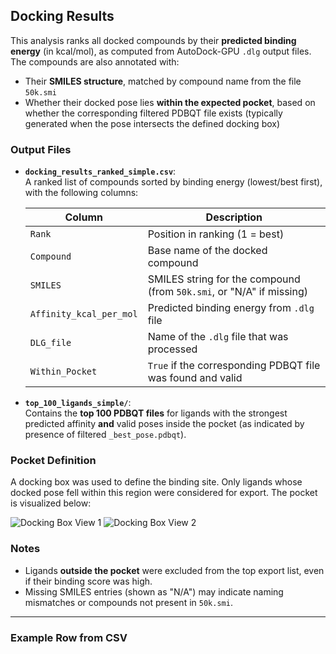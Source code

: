 ## **Docking Results**

This analysis ranks all docked compounds by their **predicted binding energy** (in kcal/mol), as computed from AutoDock-GPU `.dlg` output files. The compounds are also annotated with:

- Their **SMILES structure**, matched by compound name from the file `50k.smi`
- Whether their docked pose lies **within the expected pocket**, based on whether the corresponding filtered PDBQT file exists (typically generated when the pose intersects the defined docking box)

### Output Files

- **`docking_results_ranked_simple.csv`**:  
  A ranked list of compounds sorted by binding energy (lowest/best first), with the following columns:

  | Column                | Description                                                       |
  |------------------------|-------------------------------------------------------------------|
  | `Rank`               | Position in ranking (1 = best)                                     |
  | `Compound`           | Base name of the docked compound                                   |
  | `SMILES`             | SMILES string for the compound (from `50k.smi`, or "N/A" if missing) |
  | `Affinity_kcal_per_mol` | Predicted binding energy from `.dlg` file                       |
  | `DLG_file`           | Name of the `.dlg` file that was processed                         |
  | `Within_Pocket`      | `True` if the corresponding PDBQT file was found and valid         |

- **`top_100_ligands_simple/`**:  
  Contains the **top 100 PDBQT files** for ligands with the strongest predicted affinity **and** valid poses inside the pocket (as indicated by presence of filtered `_best_pose.pdbqt`).

### Pocket Definition

A docking box was used to define the binding site. Only ligands whose docked pose fell within this region were considered for export. The pocket is visualized below:

![Docking Box View 1](https://github.com/user-attachments/assets/2fab8f0e-688c-4ded-8686-9e39ff91287b)
![Docking Box View 2](https://github.com/user-attachments/assets/f5b6a878-1d45-43ed-bef5-6462ad749a68)

### Notes

- Ligands **outside the pocket** were excluded from the top export list, even if their binding score was high.
- Missing SMILES entries (shown as "N/A") may indicate naming mismatches or compounds not present in `50k.smi`.

---

### Example Row from CSV

